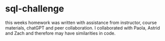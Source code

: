 # sql-challenge

this weeks homework was written with assistance from instructor, course materials, chatGPT and peer collaboration. I collaborated with Paola, Astrid and Zach and therefore may have similarities in code.
